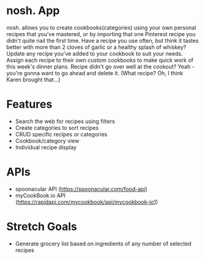 # nosh. App
nosh. allows you to create cookbooks(categories) using your own personal recipes that you've mastered, or by importing that one Pinterest recipe you didn't quite nail the first time. Have a recipe you use often, but think it tastes better with more than 2 cloves of garlic or a healthy splash of whiskey? Update any recipe you've added to your cookbook to suit your needs. Assign each recipe to their own custom cookbooks to make quick work of this week's dinner plans. Recipe didn't go over well at the cookout? Yeah - you're gonna want to go ahead and delete it. (What recipe? Oh, I think Karen brought that...)

# Features
- Search the web for recipes using filters
- Create categories to sort recipes 
- CRUD specific recipes or categories
- Cookbook/category view
- Individual recipe display 

# APIs 
- spoonacular API (https://spoonacular.com/food-api)
- myCookBook.io API (https://rapidapi.com/mycookbook/api/mycookbook-io1)

# Stretch Goals
- Generate grocery list based on ingredients of any number of selected recipes
